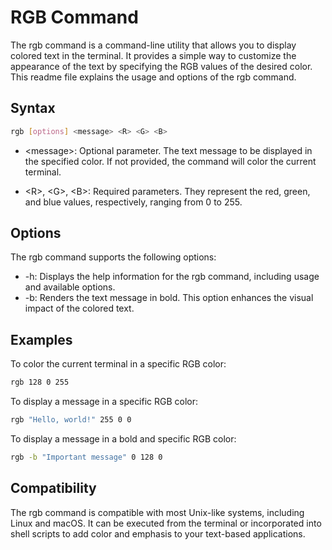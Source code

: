 # RGB Command
The rgb command is a command-line utility that allows you to display colored text in the terminal. It provides a simple way to customize the appearance of the text by specifying the RGB values of the desired color. This readme file explains the usage and options of the rgb command.

## Syntax

```sh
rgb [options] <message> <R> <G> <B>
```

* \<message\>: Optional parameter. The text message to be displayed in the specified color. If not provided, the command will color the current terminal.

* \<R\>, \<G\>, \<B\>: Required parameters. They represent the red, green, and blue values, respectively, ranging from 0 to 255.

## Options
The rgb command supports the following options:

* -h: Displays the help information for the rgb command, including usage and available options.
* -b: Renders the text message in bold. This option enhances the visual impact of the colored text.

## Examples
To color the current terminal in a specific RGB color:

```sh
rgb 128 0 255
```

To display a message in a specific RGB color:

```sh
rgb "Hello, world!" 255 0 0
```

To display a message in a bold and specific RGB color:

```sh
rgb -b "Important message" 0 128 0
```

## Compatibility
The rgb command is compatible with most Unix-like systems, including Linux and macOS. It can be executed from the terminal or incorporated into shell scripts to add color and emphasis to your text-based applications.
